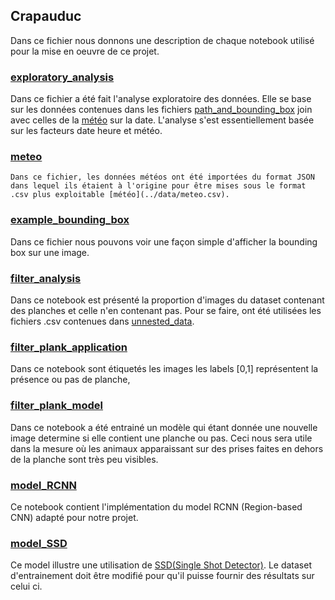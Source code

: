 ## Crapauduc

Dans ce fichier nous donnons une description de chaque notebook utilisé pour la mise en oeuvre de ce projet. 


###  [exploratory_analysis](../notebooks/eda_animals_analysis.ipynb)

Dans ce fichier a été fait l'analyse exploratoire des données. Elle se base sur les données contenues dans les fichiers [path_and_bounding_box](../data/path_and_bounding_box.csv) join avec celles de la [météo](../data/meteo.csv) sur la date. L'analyse s'est essentiellement basée sur les facteurs date heure et météo.

###  [meteo](../notebooks/eda_meteo.ipynb)
    
    Dans ce fichier, les données météos ont été importées du format JSON dans lequel ils étaient à l'origine pour être mises sous le format .csv plus exploitable [météo](../data/meteo.csv). 

###  [example_bounding_box](../notebooks/example_bounding_box.ipynb)

Dans ce fichier nous pouvons voir une façon simple d'afficher la bounding box sur une image.

###  [filter_analysis](../notebooks/filter_analysis.ipynb)

Dans ce notebook est présenté la proportion d'images du dataset contenant des planches et celle n'en contenant pas. Pour se faire, ont été utilisées les fichiers .csv contenues dans [unnested_data](../data/unnested_data/). 

###  [filter_plank_application](../notebooks/filter_plank_application.ipynb)

Dans ce notebook sont étiquetés les images les labels [0,1] représentent la présence ou pas de planche,

###  [filter_plank_model](../notebooks/filter_plank_model.ipynb)
Dans ce notebook a été entrainé un modèle qui étant donnée une nouvelle image determine si elle contient une planche ou pas. Ceci nous sera utile dans la mesure où les animaux apparaissant sur des prises faites en dehors de la planche sont très peu visibles. 

###  [model_RCNN](../notebooks/model_RCNN.ipynb)

Ce notebook contient l'implémentation du model RCNN (Region-based CNN) adapté pour notre projet.

###  [model_SSD](../notebooks/model_SSD.ipynb)
 Ce model illustre une utilisation de [SSD(Single Shot Detector)](https://pytorch.org/hub/nvidia_deeplearningexamples_ssd/). Le dataset d'entrainement doit être modifié pour qu'il puisse fournir des résultats sur celui ci.
